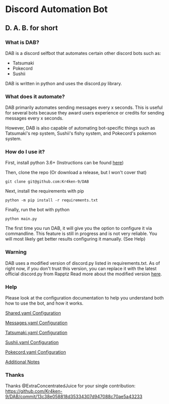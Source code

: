 # Discord Automation Bot
## D. A. B. for short

### What is DAB?

DAB is a discord selfbot that automates certain other discord bots such as:
* Tatsumaki
* Pokecord
* Sushii

DAB is written in python and uses the discord.py library.

### What does it automate?

DAB primarily automates sending messages every x seconds. This is useful for
several bots because they award users experience or credits for sending
messages every x seconds.

However, DAB is also capable of automating bot-specific things such as Tatsumaki's
rep system, Sushii's fishy system, and Pokecord's pokemon system.

### How do I use it?

First, install python 3.6+ (Instructions can be found [here](https://www.python.org/))

Then, clone the repo (Or download a release, but I won't cover that)

`git clone git@github.com:Kr4ken-9/DAB`

Next, install the requirements with pip

`python -m pip install -r requirements.txt`

Finally, run the bot with python

`python main.py`

The first time you run DAB, it will give you the option to configure it
via commandline. This feature is still in progress and is not very reliable.
You will most likely get better results configuring it manually. (See Help)

### Warning

DAB uses a modified version of discord.py listed in requirements.txt.
As of right now, if you don't trust this version, you can replace it with the latest official discord.py from Rapptz
Read more about the modified version [here](docs/Discordpy.md).

### Help

Please look at the configuration documentation to help you understand both
how to use the bot, and how it works.

[Shared.yaml Configuration](docs/Shared.md)

[Messages.yaml Configuration](docs/Messages.md)

[Tatsumaki.yaml Configuration](docs/Tatsumaki.md)

[Sushii.yaml Configuration](docs/Sushii.md)

[Pokecord.yaml Configuration](docs/Pokecord.md)

[Additional Notes](docs/Additional.md)

### Thanks

Thanks @ExtraConcentratedJuice for your single contribution: https://github.com/Kr4ken-9/DAB/commit/13c38e058818d35334307d947088c70ae5a43233
